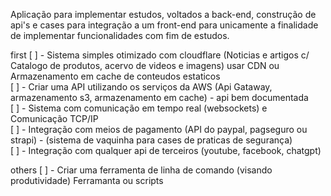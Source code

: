 Aplicação para implementar estudos, voltados a back-end, construção de api's e cases para integração a um front-end para unicamente a finalidade de implementar funcionalidades com fim de estudos.

first
[ ]  -  Sistema simples otimizado com cloudflare (Noticias e artigos c/ Catalogo de produtos, acervo de videos e imagens) usar CDN ou Armazenamento em cache de conteudos estaticos </br>
[ ]  -  Criar uma API utilizando os serviços da AWS (Api Gataway, armazenamento s3, armazenamento em cache) - api bem documentada </br>
[ ]  -  Sistema com comunicação em tempo real (websockets) e Comunicação TCP/IP </br>
[ ]  -  Integração com meios de pagamento (API do paypal, pagseguro ou strapi) - (sistema de vaquinha para cases de praticas de segurança) </br>
[ ]  -  Integração com qualquer api de terceiros (youtube, facebook, chatgpt) </br>

others
[ ]  -  Criar uma ferramenta de linha de comando (visando produtividade) Ferramanta ou scripts </br>
